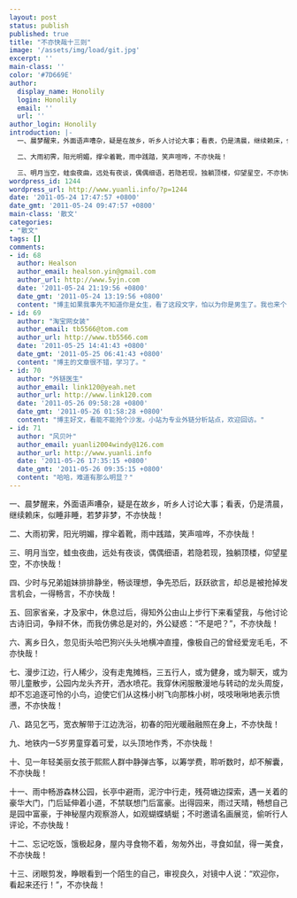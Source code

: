 ```yaml
---
layout: post
status: publish
published: true
title: "不亦快哉十三则"
image: '/assets/img/load/git.jpg'
excerpt: ''
main-class: ''
color: '#7D669E'
author:
  display_name: Honolily
  login: Honolily
  email: ''
  url: ''
author_login: Honolily
introduction: |-
  一、晨梦醒来，外面语声嘈杂，疑是在故乡，听乡人讨论大事；看表，仍是清晨，继续赖床，似睡非睡，若梦非梦，不亦快哉！

  二、大雨初霁，阳光明媚，撑伞着靴，雨中践踏，笑声喧哗，不亦快哉！

  三、明月当空，蛙虫夜曲，远处有夜谈，偶偶细语，若隐若现，独躺顶楼，仰望星空，不亦快哉！
wordpress_id: 1244
wordpress_url: http://www.yuanli.info/?p=1244
date: '2011-05-24 17:47:57 +0800'
date_gmt: '2011-05-24 09:47:57 +0800'
main-class: '散文'
categories:
- "散文"
tags: []
comments:
- id: 68
  author: Healson
  author_email: healson.yin@gmail.com
  author_url: http://www.5yjn.com
  date: '2011-05-24 21:19:56 +0800'
  date_gmt: '2011-05-24 13:19:56 +0800'
  content: "博主如果我事先不知道你是女生，看了这段文字，怕以为你是男生了。我也来个，看女博主处处不亦快哉，吾不亦快哉哈"
- id: 69
  author: "淘宝网女装"
  author_email: tb5566@tom.com
  author_url: http://www.tb5566.com
  date: '2011-05-25 14:41:43 +0800'
  date_gmt: '2011-05-25 06:41:43 +0800'
  content: "博主的文章很不错，学习了。"
- id: 70
  author: "外链医生"
  author_email: link120@yeah.net
  author_url: http://www.link120.com
  date: '2011-05-26 09:58:28 +0800'
  date_gmt: '2011-05-26 01:58:28 +0800'
  content: "博主好文，看能不能抢个沙发。小站为专业外链分析站点，欢迎回访。"
- id: 71
  author: "风贝叶"
  author_email: yuanli2004windy@126.com
  author_url: http://www.yuanli.info
  date: '2011-05-26 17:35:15 +0800'
  date_gmt: '2011-05-26 09:35:15 +0800'
  content: "哈哈，难道有那么明显？"
---
```

一、晨梦醒来，外面语声嘈杂，疑是在故乡，听乡人讨论大事；看表，仍是清晨，继续赖床，似睡非睡，若梦非梦，不亦快哉！

二、大雨初霁，阳光明媚，撑伞着靴，雨中践踏，笑声喧哗，不亦快哉！

三、明月当空，蛙虫夜曲，远处有夜谈，偶偶细语，若隐若现，独躺顶楼，仰望星空，不亦快哉！

四、少时与兄弟姐妹排排静坐，畅谈理想，争先恐后，跃跃欲言，却总是被抢掉发言机会，一得畅言，不亦快哉！

五、回家省亲，才及家中，休息过后，得知外公由山上步行下来看望我，与他讨论古诗旧词，争辩不休，而我仿佛总是对的，外公疑惑：&ldquo;不是吧？&rdquo;，不亦快哉！

六、离乡日久，忽见街头哈巴狗兴头头地横冲直撞，像极自己的曾经爱宠毛毛，不亦快哉！

七、漫步江边，行人稀少，没有走鬼摊档，三五行人，或为健身，或为聊天，或为带儿童散步，公园内龙头齐开，洒水喷花。我穿休闲服散漫地与转动的龙头周旋，却不忘追逐可怜的小鸟，迫使它们从这株小树飞向那株小树，吱吱啾啾地表示愤懑，不亦快哉！

八、路见乞丐，宽衣解带于江边洗浴，初春的阳光暖融融照在身上，不亦快哉！

九、地铁内一5岁男童穿着可爱，以头顶地作秀，不亦快哉！

十、见一年轻美丽女孩于熙熙人群中静弹古筝，以筹学费，聆听数时，却不解囊，不亦快哉！

十一、雨中畅游森林公园，长亭中避雨，泥泞中行走，残荷塘边探索，遇一关着的豪华大门，门后延伸着小道，不禁联想门后富豪。出得园来，雨过天晴，畅想自己是园中富豪，于神秘屋内观察游人，如观蝴蝶蜻蜓；不时邀请名画展览，偷听行人评论，不亦快哉！

十二、忘记吃饭，饿极起身，屋内寻食物不着，匆匆外出，寻食如鼠，得一美食，不亦快哉！

十三、闭眼剪发，睁眼看到一个陌生的自己，审视良久，对镜中人说：&ldquo;欢迎你，看起来还行！&rdquo;，不亦快哉！

